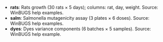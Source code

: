 - **rats**: Rats growth (30 rats × 5 days); columns: rat, day, weight. Source: WinBUGS help examples.
- **salm**: Salmonella mutagenicity assay (3 plates × 6 doses). Source: WinBUGS help examples.
- **dyes**: Dyes variance components (6 batches × 5 samples). Source: WinBUGS help example.

